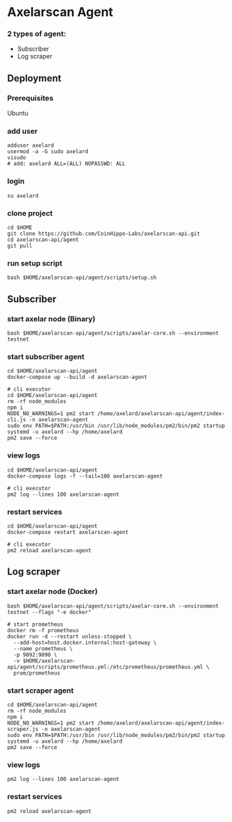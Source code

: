 # Axelarscan Agent
### 2 types of agent:
- Subscriber
- Log scraper

## Deployment
### Prerequisites
Ubuntu

### add user
```
adduser axelard
usermod -a -G sudo axelard
visudo
# add: axelard ALL=(ALL) NOPASSWD: ALL
```
### login
```
su axelard
```
### clone project
```
cd $HOME
git clone https://github.com/CoinHippo-Labs/axelarscan-api.git
cd axelarscan-api/agent
git pull
```
### run setup script
```
bash $HOME/axelarscan-api/agent/scripts/setup.sh
```

## Subscriber
### start axelar node (Binary)
```
bash $HOME/axelarscan-api/agent/scripts/axelar-core.sh --environment testnet
```
### start subscriber agent
```
cd $HOME/axelarscan-api/agent
docker-compose up --build -d axelarscan-agent

# cli executor
cd $HOME/axelarscan-api/agent
rm -rf node_modules
npm i
NODE_NO_WARNINGS=1 pm2 start /home/axelard/axelarscan-api/agent/index-cli.js -n axelarscan-agent
sudo env PATH=$PATH:/usr/bin /usr/lib/node_modules/pm2/bin/pm2 startup systemd -u axelard --hp /home/axelard
pm2 save --force
```
### view logs
```
cd $HOME/axelarscan-api/agent
docker-compose logs -f --tail=100 axelarscan-agent

# cli executor
pm2 log --lines 100 axelarscan-agent
```
### restart services
```
cd $HOME/axelarscan-api/agent
docker-compose restart axelarscan-agent

# cli executor
pm2 reload axelarscan-agent
```

## Log scraper
### start axelar node (Docker)
```
bash $HOME/axelarscan-api/agent/scripts/axelar-core.sh --environment testnet --flags "-e docker"

# start prometheus
docker rm -f prometheus
docker run -d --restart unless-stopped \
  --add-host=host.docker.internal:host-gateway \
  --name prometheus \
  -p 9092:9090 \
  -v $HOME/axelarscan-api/agent/scripts/prometheus.yml:/etc/prometheus/prometheus.yml \
  prom/prometheus
```
### start scraper agent
```
cd $HOME/axelarscan-api/agent
rm -rf node_modules
npm i
NODE_NO_WARNINGS=1 pm2 start /home/axelard/axelarscan-api/agent/index-scraper.js -n axelarscan-agent
sudo env PATH=$PATH:/usr/bin /usr/lib/node_modules/pm2/bin/pm2 startup systemd -u axelard --hp /home/axelard
pm2 save --force
```
### view logs
```
pm2 log --lines 100 axelarscan-agent
```
### restart services
```
pm2 reload axelarscan-agent
```